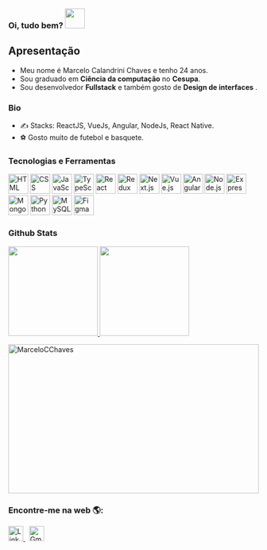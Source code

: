 ### Oi, tudo bem? <img src="https://media.giphy.com/media/hvRJCLFzcasrR4ia7z/giphy.gif" width="40" height="40" />

## Apresentação
 - Meu nome é Marcelo Calandrini Chaves e tenho 24 anos.
 - Sou graduado em **Ciência da computação** no **Cesupa**.
 - Sou desenvolvedor **Fullstack** e também gosto de **Design de interfaces**  .

### Bio
- ✍ Stacks: ReactJS, VueJs, Angular, NodeJs, React Native.
- ⚽ Gosto muito de futebol e basquete.

### Tecnologias e Ferramentas

<p align="left">
  <img src="https://cdn.jsdelivr.net/gh/devicons/devicon/icons/html5/html5-original.svg" width="40" alt="HTML" />
  <img src="https://cdn.jsdelivr.net/gh/devicons/devicon/icons/css3/css3-original.svg" width="40" alt="CSS" />
  <img src="https://cdn.jsdelivr.net/gh/devicons/devicon/icons/javascript/javascript-original.svg" width="40" alt="JavaScript" />
  <img src="https://cdn.jsdelivr.net/gh/devicons/devicon/icons/typescript/typescript-original.svg" width="40" alt="TypeScript" />
  <img src="https://cdn.jsdelivr.net/gh/devicons/devicon/icons/react/react-original.svg" width="40" alt="React" />
 <img src="https://cdn.jsdelivr.net/gh/devicons/devicon/icons/redux/redux-original.svg" width="40" alt="Redux" />
  <img src="https://cdn.jsdelivr.net/gh/devicons/devicon/icons/nextjs/nextjs-original.svg" width="40" alt="Next.js" />
  <img src="https://cdn.jsdelivr.net/gh/devicons/devicon/icons/vuejs/vuejs-original.svg" width="40" alt="Vue.js" />
  <img src="https://cdn.jsdelivr.net/gh/devicons/devicon/icons/angularjs/angularjs-original.svg" width="40" alt="Angular" />
  <img src="https://cdn.jsdelivr.net/gh/devicons/devicon/icons/nodejs/nodejs-original.svg" width="40" alt="Node.js" />
  <img src="https://cdn.jsdelivr.net/gh/devicons/devicon/icons/express/express-original.svg" width="40" alt="Express" />
  <img src="https://cdn.jsdelivr.net/gh/devicons/devicon/icons/mongodb/mongodb-original.svg" width="40" alt="MongoDB" />
  <img src="https://cdn.jsdelivr.net/gh/devicons/devicon/icons/python/python-original.svg" width="40" alt="Python" />
  <img src="https://cdn.jsdelivr.net/gh/devicons/devicon/icons/mysql/mysql-original.svg" width="40" alt="MySQL" />
  <img src="https://cdn.jsdelivr.net/gh/devicons/devicon/icons/figma/figma-original.svg" width="40" alt="Figma" />
</p>


### Github Stats
<div>
  <a href="https://github.com/MarceloCChaves">
  <img height="180em" src="https://github-readme-stats.vercel.app/api?username=MarceloCChaves&show_icons=true&theme=dracula&include_all_commits=true&count_private=true"/>
  <img height="180em" src="https://github-readme-stats.vercel.app/api/top-langs/?username=MarceloCChaves&layout=compact&langs_count=7&theme=dracula"/>
  </a>
</div>

<p><img src="https://github-profile-trophy.vercel.app/?username=MarceloCChaves&theme=dracula&" alt="MarceloCChaves" width="100%" height="300rem" /></a> </p>

### Encontre-me na web 🌎:
 
<p>
  <a href="https://www.linkedin.com/in/marcelocchaves/" target="_blank">
    <img alt="LinkedIn" width="30px" src="https://cdn.jsdelivr.net/gh/devicons/devicon/icons/linkedin/linkedin-original.svg" />
  </a>
  &nbsp;
  <a href="mailto:marcelochaves20000@gmail.com" target="_blank">
    <img alt="Gmail" width="30px" src="https://cdn-icons-png.flaticon.com/512/281/281769.png" />
  </a>
</p>
